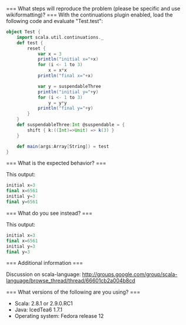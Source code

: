 === What steps will reproduce the problem (please be specific and use wikiformatting)? ===
With the continuations plugin enabled, load the following code
and evaluate "Test.test":
```scala
object Test {
    import scala.util.continuations._
    def test {
        reset {
            var x = 3
            println("initial x="+x)
            for (i <- 1 to 3)
                x = x*x
            println("final x="+x)

            var y = suspendableThree
            println("initial y="+y)
            for (i <- 1 to 3)
                y = y*y
            println("final y="+y)
       	}
    }
    def suspendableThree:Int @suspendable = {
        shift { k:((Int)=>Unit) => k(3) }
    }

    def main(args:Array[String]) = test
}

```



=== What is the expected behavior? ===

This output:
```scala
initial x=3
final x=6561
initial y=3
final y=6561
```

=== What do you see instead? ===

This output:
```scala
initial x=3
final x=6561
initial y=3
final y=3
```

=== Additional information ===

Discussion on scala-language:
http://groups.google.com/group/scala-language/browse_thread/thread/66601cb2a004b8cd

=== What versions of the following are you using? ===
  - Scala: 2.8.1 or 2.9.0.RC1
  - Java: IcedTea6 1.7.1
  - Operating system: Fedora release 12
